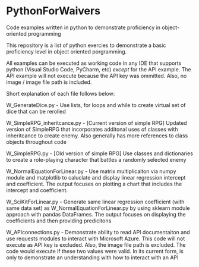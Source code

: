 # PythonForWaivers
Code examples written in python to demonstrate proficiency in object-oriented programming

This repository is a list of python exercies to demonstrate a basic proficiency level in object oriented porgramming.

All examples can be executed as working code in any IDE that supports python (Visual Studio Code, PyCharm, etc) *except* for the API example. The API example will not execute because the API key was ommitted.  Also, no image / image file path is included.

Short explanation of each file follows below:

W_GenerateDice.py - Use lists, for loops and while to create virtual set of dice that can be rerolled

W_SimpleRPG_inheritcance.py - [Current version of simple RPG] Updated version of SimpleRPG that incorporates additonal uses of classes with inheritcance to create enemy.  Also generally has more references to class objects throughout code

W_SimpleRPG.py - [Old version of simple RPG] Use classes and dictionaries to create a role-playing character that battles a randomly selected enemy

W_NormalEquationForLinear.py - Use matrix multiplicaiton via numpy module and matplotlib to caluclate and display linear regression intercept and coefficient.  The output focuses on plotting a chart that includes the intercept and coefficient.

W_SciKitForLinear.py - Generate same linear regression coefficient (with same data set) as W_NormalEquationForLinear.py by using sklearn module approach with pandas DataFrames.  The output focuses on displaying the coefficients and then providing predicitons

W_APIconnections.py - Demonstrate ability to read API documentaiton and use requests modules to interact with Microsoft Azure.  This code will not execute as API key is excluded.  Also, the image file path is excluded.  The code would execute if these two values were valid.  In its current form, is only to demonstrate an understanding with how to interact with an API
